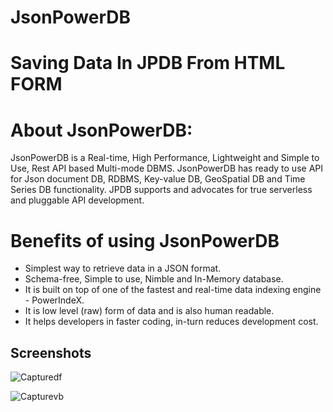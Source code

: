 
# JsonPowerDB

# Saving Data In JPDB From HTML FORM

# About JsonPowerDB:
 
 JsonPowerDB is a Real-time, High Performance, Lightweight and Simple to Use, Rest API based Multi-mode DBMS. JsonPowerDB has ready to use API for Json document DB, RDBMS, Key-value DB, GeoSpatial DB and Time Series DB functionality. JPDB supports and advocates for true serverless and pluggable API development.
 
 # Benefits of using JsonPowerDB

- Simplest way to retrieve data in a JSON format.
- Schema-free, Simple to use, Nimble and In-Memory database.
- It is built on top of one of the fastest and real-time data indexing engine - PowerIndeX.
- It is low level (raw) form of data and is also human readable.
- It helps developers in faster coding, in-turn reduces development cost.

## Screenshots

![Capturedf](https://user-images.githubusercontent.com/106461690/171490995-109406f9-3192-4efd-8d44-5a299c7148c5.JPG)


![Capturevb](https://user-images.githubusercontent.com/106461690/171491772-23792824-2c3a-4d6c-9f11-03550bc5ed18.JPG)





